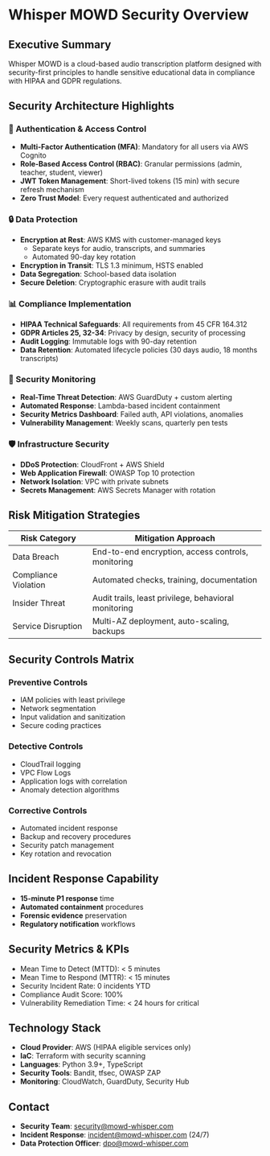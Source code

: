 # Whisper MOWD Security Overview

## Executive Summary
Whisper MOWD is a cloud-based audio transcription platform designed with security-first principles to handle sensitive educational data in compliance with HIPAA and GDPR regulations.

## Security Architecture Highlights

### 🔐 Authentication & Access Control
- **Multi-Factor Authentication (MFA)**: Mandatory for all users via AWS Cognito
- **Role-Based Access Control (RBAC)**: Granular permissions (admin, teacher, student, viewer)
- **JWT Token Management**: Short-lived tokens (15 min) with secure refresh mechanism
- **Zero Trust Model**: Every request authenticated and authorized

### 🔒 Data Protection
- **Encryption at Rest**: AWS KMS with customer-managed keys
  - Separate keys for audio, transcripts, and summaries
  - Automated 90-day key rotation
- **Encryption in Transit**: TLS 1.3 minimum, HSTS enabled
- **Data Segregation**: School-based data isolation
- **Secure Deletion**: Cryptographic erasure with audit trails

### 📊 Compliance Implementation
- **HIPAA Technical Safeguards**: All requirements from 45 CFR 164.312
- **GDPR Articles 25, 32-34**: Privacy by design, security of processing
- **Audit Logging**: Immutable logs with 90-day retention
- **Data Retention**: Automated lifecycle policies (30 days audio, 18 months transcripts)

### 🚨 Security Monitoring
- **Real-Time Threat Detection**: AWS GuardDuty + custom alerting
- **Automated Response**: Lambda-based incident containment
- **Security Metrics Dashboard**: Failed auth, API violations, anomalies
- **Vulnerability Management**: Weekly scans, quarterly pen tests

### 🛡️ Infrastructure Security
- **DDoS Protection**: CloudFront + AWS Shield
- **Web Application Firewall**: OWASP Top 10 protection
- **Network Isolation**: VPC with private subnets
- **Secrets Management**: AWS Secrets Manager with rotation

## Risk Mitigation Strategies

| Risk Category | Mitigation Approach |
|--------------|-------------------|
| Data Breach | End-to-end encryption, access controls, monitoring |
| Compliance Violation | Automated checks, training, documentation |
| Insider Threat | Audit trails, least privilege, behavioral monitoring |
| Service Disruption | Multi-AZ deployment, auto-scaling, backups |

## Security Controls Matrix

### Preventive Controls
- IAM policies with least privilege
- Network segmentation
- Input validation and sanitization
- Secure coding practices

### Detective Controls
- CloudTrail logging
- VPC Flow Logs
- Application logs with correlation
- Anomaly detection algorithms

### Corrective Controls
- Automated incident response
- Backup and recovery procedures
- Security patch management
- Key rotation and revocation

## Incident Response Capability
- **15-minute P1 response** time
- **Automated containment** procedures
- **Forensic evidence** preservation
- **Regulatory notification** workflows

## Security Metrics & KPIs
- Mean Time to Detect (MTTD): < 5 minutes
- Mean Time to Respond (MTTR): < 15 minutes  
- Security Incident Rate: 0 incidents YTD
- Compliance Audit Score: 100%
- Vulnerability Remediation Time: < 24 hours for critical

## Technology Stack
- **Cloud Provider**: AWS (HIPAA eligible services only)
- **IaC**: Terraform with security scanning
- **Languages**: Python 3.9+, TypeScript
- **Security Tools**: Bandit, tfsec, OWASP ZAP
- **Monitoring**: CloudWatch, GuardDuty, Security Hub

## Contact
- **Security Team**: security@mowd-whisper.com
- **Incident Response**: incident@mowd-whisper.com (24/7)
- **Data Protection Officer**: dpo@mowd-whisper.com